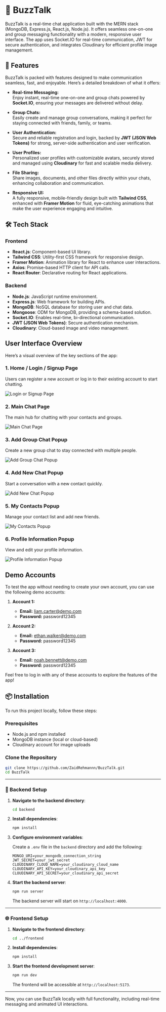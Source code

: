 # 💬 BuzzTalk

BuzzTalk is a real-time chat application built with the MERN stack (MongoDB, Express.js, React.js, Node.js). It offers seamless one-on-one and group messaging functionality with a modern, responsive user interface. The app uses Socket.IO for real-time communication, JWT for secure authentication, and integrates Cloudinary for efficient profile image management.

## 🚀 **Features**  

BuzzTalk is packed with features designed to make communication seamless, fast, and enjoyable. Here’s a detailed breakdown of what it offers:  

- **Real-time Messaging:**  
  Enjoy instant, real-time one-on-one and group chats powered by **Socket.IO**, ensuring your messages are delivered without delay.  

- **Group Chats:**  
  Easily create and manage group conversations, making it perfect for staying connected with friends, family, or teams.  

- **User Authentication:**  
  Secure and reliable registration and login, backed by **JWT (JSON Web Tokens)** for strong, server-side authentication and user verification.  

- **User Profiles:**  
  Personalized user profiles with customizable avatars, securely stored and managed using **Cloudinary** for fast and scalable media delivery.  

- **File Sharing:**  
  Share images, documents, and other files directly within your chats, enhancing collaboration and communication.  

- **Responsive UI:**  
  A fully responsive, mobile-friendly design built with **Tailwind CSS**, enhanced with **Framer Motion** for fluid, eye-catching animations that make the user experience engaging and intuitive.  

## 🛠️ Tech Stack

### Frontend

- **React.js**: Component-based UI library.
- **Tailwind CSS**: Utility-first CSS framework for responsive design.
- **Framer Motion**: Animation library for React to enhance user interactions.
- **Axios**: Promise-based HTTP client for API calls.
- **React Router**: Declarative routing for React applications.

### Backend

- **Node.js**: JavaScript runtime environment.
- **Express.js**: Web framework for building APIs.
- **MongoDB**: NoSQL database for storing user and chat data.
- **Mongoose**: ODM for MongoDB, providing a schema-based solution.
- **Socket.IO**: Enables real-time, bi-directional communication.
- **JWT (JSON Web Tokens)**: Secure authentication mechanism.
- **Cloudinary**: Cloud-based image and video management.

## User Interface Overview

Here’s a visual overview of the key sections of the app:

### **1. Home / Login / Signup Page**  
Users can register a new account or log in to their existing account to start chatting.  

![Login or Signup Page](./screenshots/HomePage.PNG)  

### **2. Main Chat Page**  
The main hub for chatting with your contacts and groups.  

![Main Chat Page](./screenshots/ChatPage.PNG)  

### **3. Add Group Chat Popup**  
Create a new group chat to stay connected with multiple people.  

![Add Group Chat Popup](./screenshots/AddGroupChat.PNG)  

### **4. Add New Chat Popup**  
Start a conversation with a new contact quickly.  

![Add New Chat Popup](./screenshots/AddNewChat.PNG)  

### **5. My Contacts Popup**  
Manage your contact list and add new friends.  

![My Contacts Popup](./screenshots/MyContacts.PNG)  

### **6. Profile Information Popup**  
View and edit your profile information.  

![Profile Information Popup](./screenshots/ProfileInfo.PNG)  


## Demo Accounts

To test the app without needing to create your own account, you can use the following demo accounts:

1. **Account 1:**
   - **Email:** liam.carter@demo.com
   - **Password:** password12345

2. **Account 2:**
   - **Email:** ethan.walker@demo.com
   - **Password:** password12345

3. **Account 3:**
   - **Email:** noah.bennett@demo.com
   - **Password:** password12345

Feel free to log in with any of these accounts to explore the features of the app!

## 📦 Installation

To run this project locally, follow these steps:

### Prerequisites

- Node.js and npm installed
- MongoDB instance (local or cloud-based)
- Cloudinary account for image uploads

### Clone the Repository

```bash
git clone https://github.com/ZaidRehmannn/BuzzTalk.git
cd BuzzTalk
```

---

### 🔧 Backend Setup

1. **Navigate to the backend directory**:

   ```bash
   cd backend
   ```

2. **Install dependencies**:

   ```bash
   npm install
   ```

3. **Configure environment variables**:

   Create a `.env` file in the `backend` directory and add the following:

   ```env
   MONGO_URI=your_mongodb_connection_string
   JWT_SECRET=your_jwt_secret
   CLOUDINARY_CLOUD_NAME=your_cloudinary_cloud_name
   CLOUDINARY_API_KEY=your_cloudinary_api_key
   CLOUDINARY_API_SECRET=your_cloudinary_api_secret
   ```

4. **Start the backend server**:

   ```bash
   npm run server
   ```

   The backend server will start on `http://localhost:4000`.

---

### 🌐 Frontend Setup

1. **Navigate to the frontend directory**:

   ```bash
   cd ../frontend
   ```

2. **Install dependencies**:

   ```bash
   npm install
   ```

3. **Start the frontend development server**:

   ```bash
   npm run dev
   ```

   The frontend will be accessible at `http://localhost:5173`.

---

Now, you can use BuzzTalk locally with full functionality, including real-time messaging and animated UI interactions.
